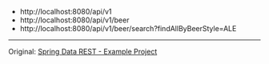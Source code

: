 - http://localhost:8080/api/v1
- http://localhost:8080/api/v1/beer
- http://localhost:8080/api/v1/beer/search?findAllByBeerStyle=ALE

---
Original: [Spring Data REST - Example Project](https://github.com/springframeworkguru/sdjpa-spring-data-rest)